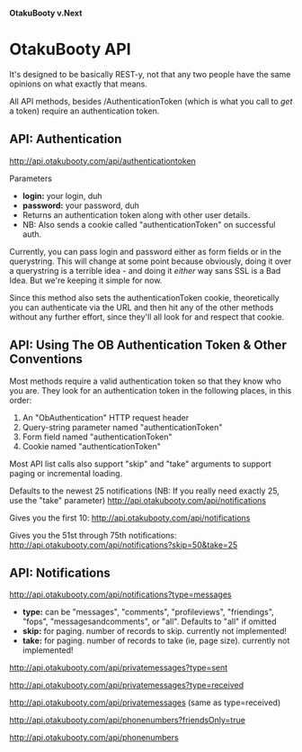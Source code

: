 **OtakuBooty v.Next**

# OtakuBooty API

It's designed to be basically REST-y, not that any two people have the same opinions on what exactly that means.

All API methods, besides /AuthenticationToken (which is what you call to *get* a token) require an authentication token.

## API: Authentication

http://api.otakubooty.com/api/authenticationtoken

Parameters
* __login:__ your login, duh
* __password:__ your password, duh
* Returns an authentication token along with other user details. 
* NB: Also sends a cookie called "authenticationToken" on successful auth.
    
Currently, you can pass login and password either as form fields or in the querystring. This will change at some point because obviously, doing it over a querystring is a terrible idea - and doing it *either* way sans SSL is a Bad Idea. But we're keeping it simple for now.

Since this method also sets the authenticationToken cookie, theoretically you can authenticate via the URL and then hit any of the other methods without any further effort, since they'll all look for and respect that cookie.

## API: Using The OB Authentication Token & Other Conventions

Most methods require a valid authentication token so that they know who you are. They look for an authentication token in the following places, in this order:

1. An "ObAuthentication" HTTP request header 
2. Query-string parameter named "authenticationToken"
3. Form field named "authenticationToken"
4. Cookie named "authenticationToken"
 
Most API list calls also support "skip" and "take" arguments to support paging or incremental loading.  

Defaults to the newest 25 notifications (NB: If you really need exactly 25, use the "take" parameter)
   http://api.otakubooty.com/api/notifications  

Gives you the first 10:
   http://api.otakubooty.com/api/notifications
   
Gives you the 51st through 75th notifications: 
   http://api.otakubooty.com/api/notifications?skip=50&take=25
 

## API: Notifications 


http://api.otakubooty.com/api/notifications?type=messages

* __type:__ can be "messages", "comments", "profileviews", "friendings", "fops", "messagesandcomments", or "all". Defaults to "all" if omitted
* __skip:__ for paging. number of records to skip. currently not implemented!
* __take:__ for paging. number of records to take (ie, page size). currently not implemented!


http://api.otakubooty.com/api/privatemessages?type=sent

http://api.otakubooty.com/api/privatemessages?type=received

http://api.otakubooty.com/api/privatemessages (same as type=received)

http://api.otakubooty.com/api/phonenumbers?friendsOnly=true

http://api.otakubooty.com/api/phonenumbers
